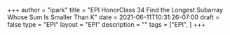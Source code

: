 +++
author = "ipark"
title = "EPI HonorClass 34 Find the Longest Subarray Whose Sum Is Smaller Than K"
date =  2021-06-11T10:31:26-07:00
draft =  false
type = "EPI"
layout = "EPI"
description = ""
tags = ["EPI", 
]
+++

